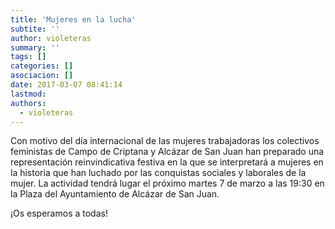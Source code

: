 ```yaml
---
title: 'Mujeres en la lucha'
subtite: ''
author: violeteras
summary: ''
tags: []
categories: []
asociacion: []
date: 2017-03-07 08:41:14
lastmod:
authors: 
  - violeteras
---
```


Con motivo del día internacional de las mujeres trabajadoras los colectivos feministas de Campo de Criptana y Alcázar de San Juan han preparado una representación reinvindicativa festiva en la que se interpretará a mujeres en la historia que han luchado por las conquistas sociales y laborales de la mujer. 
La actividad tendrá lugar el próximo martes 7 de marzo a las 19:30 en la Plaza del Ayuntamiento de Alcázar de San Juan. 



¡Os esperamos a todas!
